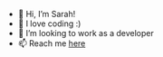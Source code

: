 - 👋 Hi, I’m Sarah!
- 👀 I love coding :) 
- 💞️ I’m looking to work as a developer
- 📫 Reach me [here ](https://www.linkedin.com/in/sarah-so-dev/)
<!---
ssarahs-lab/ssarahs-lab is a ✨ special ✨ repository because its `README.md` (this file) appears on your GitHub profile.
You can click the Preview link to take a look at your changes.
--->
